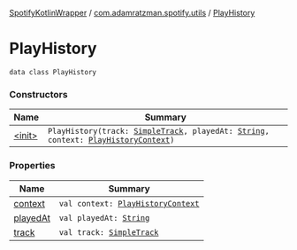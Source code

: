 [SpotifyKotlinWrapper](../../index.md) / [com.adamratzman.spotify.utils](../index.md) / [PlayHistory](./index.md)

# PlayHistory

`data class PlayHistory`

### Constructors

| Name | Summary |
|---|---|
| [&lt;init&gt;](-init-.md) | `PlayHistory(track: `[`SimpleTrack`](../-simple-track/index.md)`, playedAt: `[`String`](https://kotlinlang.org/api/latest/jvm/stdlib/kotlin/-string/index.html)`, context: `[`PlayHistoryContext`](../-play-history-context/index.md)`)` |

### Properties

| Name | Summary |
|---|---|
| [context](context.md) | `val context: `[`PlayHistoryContext`](../-play-history-context/index.md) |
| [playedAt](played-at.md) | `val playedAt: `[`String`](https://kotlinlang.org/api/latest/jvm/stdlib/kotlin/-string/index.html) |
| [track](track.md) | `val track: `[`SimpleTrack`](../-simple-track/index.md) |
